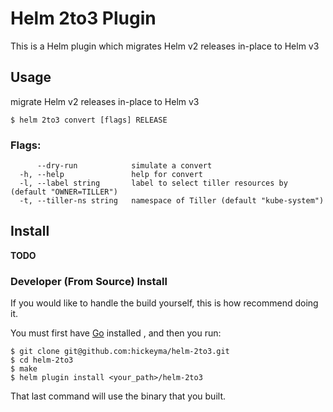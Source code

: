 # Helm 2to3 Plugin

This is a Helm plugin which migrates Helm v2 releases in-place to Helm v3

## Usage

migrate Helm v2 releases in-place to Helm v3

```
$ helm 2to3 convert [flags] RELEASE
```

### Flags:

```
      --dry-run            simulate a convert
  -h, --help               help for convert
  -l, --label string       label to select tiller resources by (default "OWNER=TILLER")
  -t, --tiller-ns string   namespace of Tiller (default "kube-system")
```

## Install

**TODO**

### Developer (From Source) Install

If you would like to handle the build yourself, this is how recommend doing it.

You must first have [Go](http://golang.org) installed , and then you run:

```
$ git clone git@github.com:hickeyma/helm-2to3.git
$ cd helm-2to3
$ make
$ helm plugin install <your_path>/helm-2to3
```

That last command will use the binary that you built.
